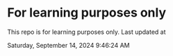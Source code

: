 # For learning purposes only
This repo is for learning purposes only.
Last updated at

Saturday, September 14, 2024 9:46:24 AM

